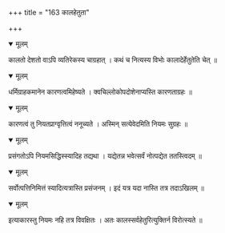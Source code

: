 +++
title = "163 कालहेतुता"

+++


<details open><summary>मूलम्</summary>

कालतो देशतो वाऽपि व्यतिरेकस्य चाग्रहात् । कथं च नित्यस्य विभोः कालादेर्हेतुतेति चेत् ॥
</details>



<details open><summary>मूलम्</summary>

धर्मिग्राहकमानेन कारणत्वमिहेष्यते । क्वचिल्लोकोपदोशेनाप्यस्ति कारणताग्रहः ॥
</details>



<details open><summary>मूलम्</summary>

कारणत्वं तु नियतप्राग्वृत्तित्वं ननूच्यते । अस्मिन् सत्येवेदमिति नियमः सुग्रहः ॥
</details>



<details open><summary>मूलम्</summary>

प्रसंगतोऽपि नियमसिद्धिस्स्यादिह तद्यथा । यद्येतन्न भवेत्सर्वं नोत्पद्येत ततस्त्विदम् ॥
</details>



<details open><summary>मूलम्</summary>

सर्वोत्पत्तिनिमित्तं स्यादित्यत्रास्ति प्रसंजनम् । इदं यत्र यदा नास्ति तत्र तदाऽखिलम् ॥
</details>



<details open><summary>मूलम्</summary>

इत्याकारस्तु नियमः नहि तत्र विवक्षितः । अतः कालस्सर्वहेतुरित्युक्तिर्न विरोत्स्यते ॥
</details>

